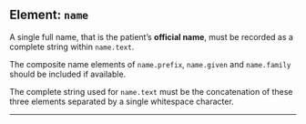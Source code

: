 ## Element: `name` <span class="mro-circle mandatory" title="Mandatory"></span>

A single full name, that is the patient’s **official name**, must be recorded as a complete string within `name.text`.

The composite name elements of `name.prefix`, `name.given` and `name.family` should be included if available. 

The complete string used for `name.text` must be the concatenation of these three elements separated by a single whitespace character.

---
